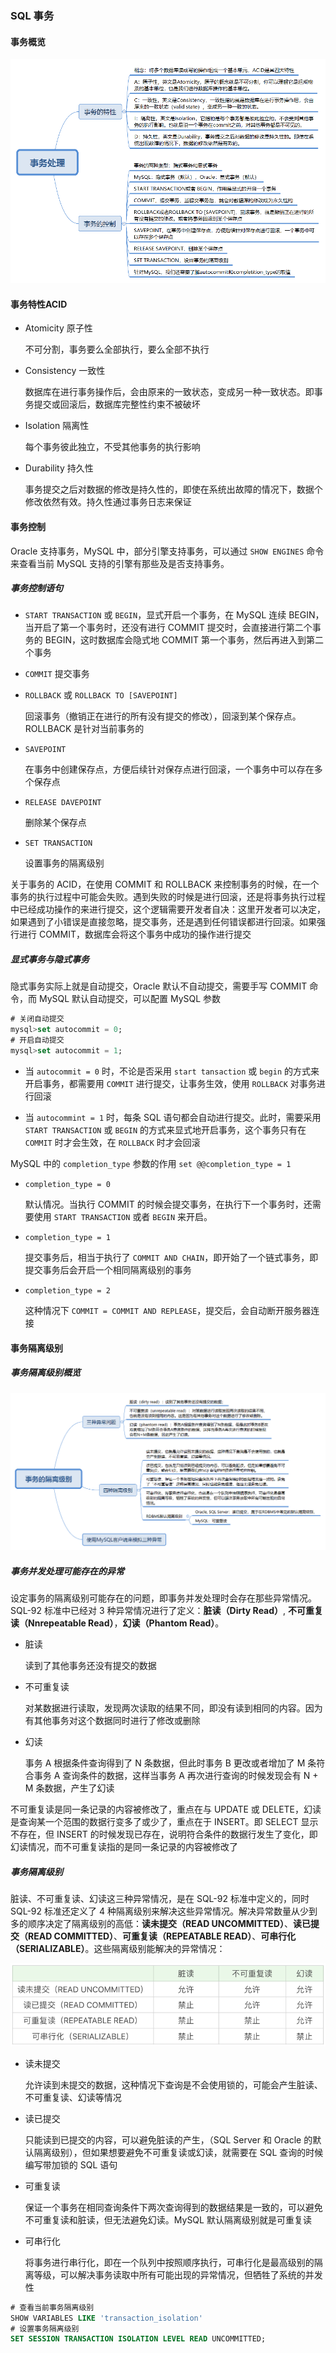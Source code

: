### SQL 事务

#### 事务概览

![](./Images/事务处理.png)

#### 事务特性ACID

* Atomicity 原子性

  不可分割，事务要么全部执行，要么全部不执行

* Consistency 一致性

  数据库在进行事务操作后，会由原来的一致状态，变成另一种一致状态。即事务提交或回滚后，数据库完整性约束不被破坏

* Isolation 隔离性

  每个事务彼此独立，不受其他事务的执行影响

* Durability 持久性

  事务提交之后对数据的修改是持久性的，即使在系统出故障的情况下，数据个修改依然有效。持久性通过事务日志来保证

#### 事务控制

Oracle 支持事务，MySQL 中，部分引擎支持事务，可以通过 `SHOW ENGINES` 命令来查看当前 MySQL 支持的引擎有那些及是否支持事务。

##### 事务控制语句

* `START TRANSACTION` 或 `BEGIN`，显式开启一个事务，在 MySQL 连续 BEGIN，当开启了第一个事务时，还没有进行 COMMIT 提交时，会直接进行第二个事务的 BEGIN，这时数据库会隐式地 COMMIT 第一个事务，然后再进入到第二个事务

* `COMMIT` 提交事务

* `ROLLBACK` 或 `ROLLBACK TO [SAVEPOINT]`

  回滚事务（撤销正在进行的所有没有提交的修改），回滚到某个保存点。ROLLBACK 是针对当前事务的

* `SAVEPOINT`

  在事务中创建保存点，方便后续针对保存点进行回滚，一个事务中可以存在多个保存点

* `RELEASE DAVEPOINT`

  删除某个保存点

* `SET TRANSACTION`

  设置事务的隔离级别

关于事务的 ACID，在使用 COMMIT 和 ROLLBACK 来控制事务的时候，在一个事务的执行过程中可能会失败。遇到失败的时候是进行回滚，还是将事务执行过程中已经成功操作的来进行提交，这个逻辑需要开发者自决：这里开发者可以决定，如果遇到了小错误是直接忽略，提交事务，还是遇到任何错误都进行回滚。如果强行进行 COMMIT，数据库会将这个事务中成功的操作进行提交

##### 显式事务与隐式事务

隐式事务实际上就是自动提交，Oracle 默认不自动提交，需要手写 COMMIT 命令，而 MySQL 默认自动提交，可以配置 MySQL 参数

```sql
# 关闭自动提交
mysql>set autocommit = 0;
# 开启自动提交
mysql>set autocommit = 1;
```

* 当 `autocommit = 0` 时，不论是否采用 `start tansaction` 或 `begin` 的方式来开启事务，都需要用 `COMMIT` 进行提交，让事务生效，使用 `ROLLBACK` 对事务进行回滚

* 当 `autocommint = 1` 时，每条 SQL 语句都会自动进行提交。此时，需要采用 `START TRANSACTION` 或 `BEGIN` 的方式来显式地开启事务，这个事务只有在 `COMMIT` 时才会生效，在 `ROLLBACK` 时才会回滚

MySQL 中的 `completion_type` 参数的作用 `set @@completion_type = 1`

* `completion_type = 0`

  默认情况。当执行 COMMIT 的时候会提交事务，在执行下一个事务时，还需要使用 `START TRANSACTION` 或者 `BEGIN` 来开启。

* `completion_type = 1`

  提交事务后，相当于执行了 `COMMIT AND CHAIN`，即开始了一个链式事务，即提交事务后会开启一个相同隔离级别的事务

* `completion_type = 2`

  这种情况下 `COMMIT = COMMIT AND REPLEASE`，提交后，会自动断开服务器连接

#### 事务隔离级别

##### 事务隔离级别概览

![](./Images/事务隔离级别.png)

##### 事务并发处理可能存在的异常

设定事务的隔离级别可能存在的问题，即事务并发处理时会存在那些异常情况。SQL-92 标准中已经对 3 种异常情况进行了定义：**脏读（Dirty Read）**, **不可重复读（Nnrepeatable Read）**，**幻读（Phantom Read）**。

* 脏读

  读到了其他事务还没有提交的数据

* 不可重复读

  对某数据进行读取，发现两次读取的结果不同，即没有读到相同的内容。因为有其他事务对这个数据同时进行了修改或删除

* 幻读

  事务 A 根据条件查询得到了 N 条数据，但此时事务 B 更改或者增加了 M 条符合事务 A 查询条件的数据，这样当事务 A 再次进行查询的时候发现会有 N + M 条数据，产生了幻读

不可重复读是同一条记录的内容被修改了，重点在与 UPDATE 或 DELETE，幻读是查询某一个范围的数据行变多了或少了，重点在于 INSERT。即 SELECT 显示不存在，但 INSERT 的时候发现已存在，说明符合条件的数据行发生了变化，即幻读情况，而不可重复读指的是同一条记录的内容被修改了

##### 事务隔离级别

脏读、不可重复读、幻读这三种异常情况，是在 SQL-92 标准中定义的，同时 SQL-92 标准还定义了 4 种隔离级别来解决这些异常情况。解决异常数量从少到多的顺序决定了隔离级别的高低：**读未提交（READ UNCOMMITTED）**、**读已提交（READ COMMITTED）**、**可重复读（REPEATABLE READ）**、**可串行化（SERIALIZABLE）**。这些隔离级别能解决的异常情况：

![](./Images/事务隔离级别及异常情况.png)

* 读未提交

  允许读到未提交的数据，这种情况下查询是不会使用锁的，可能会产生脏读、不可重复读、幻读等情况

* 读已提交

  只能读到已提交的内容，可以避免脏读的产生，（SQL Server 和 Oracle 的默认隔离级别），但如果想要避免不可重复读或幻读，就需要在 SQL 查询的时候编写带加锁的 SQL 语句

* 可重复读

  保证一个事务在相同查询条件下两次查询得到的数据结果是一致的，可以避免不可重复读和脏读，但无法避免幻读。MySQL 默认隔离级别就是可重复读

* 可串行化

  将事务进行串行化，即在一个队列中按照顺序执行，可串行化是最高级别的隔离等级，可以解决事务读取中所有可能出现的异常情况，但牺牲了系统的并发性


```sql
# 查看当前事务隔离级别
SHOW VARIABLES LIKE 'transaction_isolation'
# 设置事务隔离级别
SET SESSION TRANSACTION ISOLATION LEVEL READ UNCOMMITTED;
```